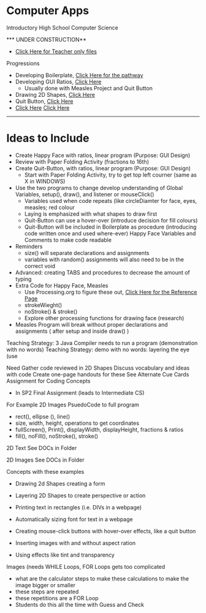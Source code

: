 # Computer Apps
Introductory High School Computer Science

*** UNDER CONSTRUCTION**
- <a href="https://drive.google.com/drive/folders/1fLHMpqR808XS4HtZ7TtmOj79rW098NqM">Click Here for Teacher only files</a>

Progressions
- Developing Boilerplate, <a href="https://github.com/MercersKitchen/CS10/tree/master/Computer%20Apps/Boilerplate">Click Here for the pathway</a>
- Developing GUI Ratios, <a href="https://github.com/MercersKitchen/CS10/tree/master/Computer%20Apps/GUI%20Divisions%20and%20Ratios">Click Here</a>
  - Usually done with Measles Project and Quit Button
- Drawing 2D Shapes, <a href="">Click Here</a>
- Quit Button, <a href="">Click Here</a>
- <a href="">Click Here</a>
<a href="">Click Here</a>

---

# Ideas to Include
- Create Happy Face with ratios, linear program (Purpose: GUI Design)
- Review with Paper Folding Activity (fractions to 16th)
- Create Quit-Button, with ratios, linear program (Purpose: GUI Design)
  - Start with Paper Folding Activity, try to get top left courner (same as X in WINDOWS)
- Use the two programs to change develop understanding of Global Variables, setup(), draw(), and listener or mouseClick()
  - Variables used when code repeats (like circleDiamter for face, eyes, measles; red colour
  - Laying is emphasized with what shapes to draw first
  - Quit-Button can use a hover-over (introduce decision for fill colours)
  - Quit-Button will be included in Boilerplate as procedure (introducing code written once and used where-ever)
Happy Face Variables and Comments to make code readable
- Reminders
  - size() will separate declarations and assignments
  - variables with random() assignments will also need to be in the correct void
- Advanced: creating TABS and procedures to decrease the amount of typing
- Extra Code for Happy Face, Measles
  - Use Processing.org to figure these out, <a href="https://processing.org/reference/">Click Here for the Reference Page</a>
  - strokeWieght()
  - noStroke() & stroke()
  - Explore other processing functions for drawing face (research)
- Measles Program will break without proper declarations and assignments ( after setup and inside draw() )

Teaching Strategy: 3 Java Compiler needs to run a program (demonstration with no words)
Teaching Strategy: demo with no words: layering the eye (use

  Need
Gather code reviewed in 2D Shapes
Discuss vocabulary and ideas with code
Create one-page handouts for these
See Alternate Cue Cards Assignment for Coding Concepts
- In SP2 Final Assignment (leads to Intermediate CS)


For Example
2D Images PsuedoCode to full program
- rect(), ellipse (), line()
- size, width, height, operations to get coordinates
- fullScreen(), Print(), displayWidth, displayHeight, fractions & ratios
- fill(), noFill(), noStroke(), stroke()

2D Text
See DOCs in Folder

2D Images
See DOCs in Folder

Concepts with these examples
- Drawing 2d Shapes creating a form
- Layering 2D Shapes to create perspective or action
- Printing text in rectangles (i.e. DIVs in a webpage)
- Automatically sizing font for text in a webpage
- Creating mouse-click buttons with hover-over effects, like a quit button

- Inserting images with and without aspect ration
- Using effects like tint and transparency

Images (needs WHILE Loops, FOR Loops gets too complicated
- what are the calculator steps to make these calculations
  to make the image bigger or smaller
- these steps are repeated
- these repetitions are a FOR Loop
- Students do this all the time with Guess and Check
